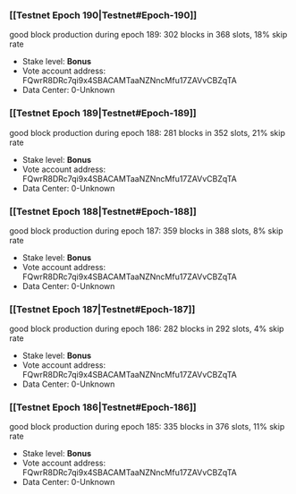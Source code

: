 ### [[Testnet Epoch 190|Testnet#Epoch-190]]
good block production during epoch 189: 302 blocks in 368 slots, 18% skip rate
* Stake level: **Bonus** 
* Vote account address: FQwrR8DRc7qi9x4SBACAMTaaNZNncMfu17ZAVvCBZqTA
* Data Center: 0-Unknown
### [[Testnet Epoch 189|Testnet#Epoch-189]]
good block production during epoch 188: 281 blocks in 352 slots, 21% skip rate
* Stake level: **Bonus** 
* Vote account address: FQwrR8DRc7qi9x4SBACAMTaaNZNncMfu17ZAVvCBZqTA
* Data Center: 0-Unknown
### [[Testnet Epoch 188|Testnet#Epoch-188]]
good block production during epoch 187: 359 blocks in 388 slots, 8% skip rate
* Stake level: **Bonus** 
* Vote account address: FQwrR8DRc7qi9x4SBACAMTaaNZNncMfu17ZAVvCBZqTA
* Data Center: 0-Unknown
### [[Testnet Epoch 187|Testnet#Epoch-187]]
good block production during epoch 186: 282 blocks in 292 slots, 4% skip rate
* Stake level: **Bonus** 
* Vote account address: FQwrR8DRc7qi9x4SBACAMTaaNZNncMfu17ZAVvCBZqTA
* Data Center: 0-Unknown
### [[Testnet Epoch 186|Testnet#Epoch-186]]
good block production during epoch 185: 335 blocks in 376 slots, 11% skip rate
* Stake level: **Bonus** 
* Vote account address: FQwrR8DRc7qi9x4SBACAMTaaNZNncMfu17ZAVvCBZqTA
* Data Center: 0-Unknown